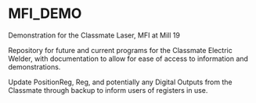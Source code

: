 # MFI_DEMO
Demonstration for the Classmate Laser, MFI at Mill 19

Repository for future and current programs for the Classmate Electric Welder, with documentation to allow for ease of access to information and demonstrations. 

Update PositionReg, Reg, and potentially any Digital Outputs from the Classmate through backup to inform users of registers in use.
